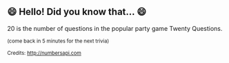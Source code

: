 ## :smile: Hello! Did you know that... :smile:
20 is the number of questions in the popular party game Twenty Questions.

<sup>(come back in 5 minutes for the next trivia)</sup>


<sup>Credits: http://numbersapi.com</sup>
